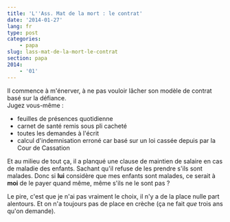 ```yaml
---
title: 'L''Ass. Mat de la mort : le contrat'
date: '2014-01-27'
lang: fr
type: post
categories:
    - papa
slug: lass-mat-de-la-mort-le-contrat
section: papa
2014:
    - '01'
---
```


Il commence à m'énerver, à ne pas vouloir lâcher son modèle de contrat basé sur la défiance.  
Jugez vous-même :

* feuilles de présences quotidienne
* carnet de santé remis sous pli cacheté
* toutes les demandes à l'écrit
* calcul d'indemnisation erroné car basé sur un loi cassée depuis par la Cour de Cassation

Et au milieu de tout ça, il a planqué une clause de maintien de salaire en cas de maladie des enfants. Sachant qu'il refuse de les prendre s'ils sont malades. Donc si **lui** considère que mes enfants sont malades, ce serait à **moi** de le payer quand même, même s'ils ne le sont pas ?

Le pire, c'est que je n'ai pas vraiment le choix, il n'y a de la place nulle part alentours. Et on n'a toujours pas de place en crèche (ça ne fait _que_ trois ans qu'on demande).
